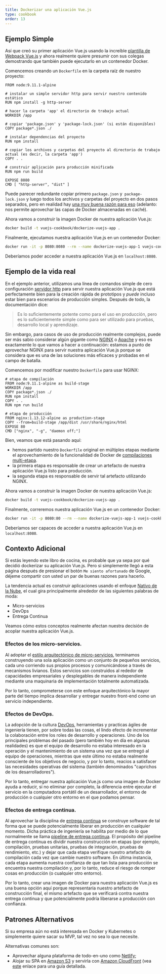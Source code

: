 ```yaml
---
title: Dockerizar una aplicación Vue.js
type: cookbook
order: 13
---
```


## Ejemplo Simple

Así que creó su primer aplicación Vue.js usando la increíble [plantilla de Webpack Vue.js](https://github.com/vuejs-templates/webpack) y ahora realmente quiere presumir con sus colegas demostrando que también puede ejecutarlo en un contenedor Docker.

Comencemos creando un `Dockerfile` en la carpeta raíz de nuestro proyecto:

```docker
FROM node:9.11.1-alpine

# instalar un simple servidor http para servir nuestro contenido estático
RUN npm install -g http-server

# hacer la carpeta 'app' el directorio de trabajo actual
WORKDIR /app

# copiar 'package.json' y 'package-lock.json' (si están disponibles)
COPY package*.json ./

# instalar dependencias del proyecto
RUN npm install

# copiar los archivos y carpetas del proyecto al directorio de trabajo actual (es decir, la carpeta 'app')
COPY . .

# construir aplicación para producción minificada
RUN npm run build

EXPOSE 8080
CMD [ "http-server", "dist" ]
```

Puede parecer redundante copiar primero `package.json` y` package-lock.json` y luego todos los archivos y carpetas del proyecto en dos pasos separados, pero en realidad hay [una muy buena razón para eso](http://bitjudo.com/blog/2014/03/13/building-efficient-dockerfiles-node-dot-js/) (adelanto: nos permite aprovechar las capas de Docker almacenadas en caché).

Ahora vamos a construir la imagen Docker de nuestra aplicación Vue.js:

```bash
docker build -t vuejs-cookbook/dockerize-vuejs-app .
```

Finalmente, ejecutamos nuestra aplicación Vue.js en un contenedor Docker:

```bash
docker run -it -p 8080:8080 --rm --name dockerize-vuejs-app-1 vuejs-cookbook/dockerize-vuejs-app
```

Deberíamos poder acceder a nuestra aplicación Vue.js en `localhost:8080`.

## Ejemplo de la vida real

En el ejemplo anterior, utilizamos una línea de comandos simple de cero configuración [servidor http](https://github.com/indexzero/http-server) para servir nuestra aplicación Vue.js que está perfectamente bien para la creación rápida de prototipos y _puede_ incluso estar bien para escenarios de producción simples. Después de todo, la documentación dice:

> Es lo suficientemente potente como para el uso en producción, pero es lo suficientemente simple como para ser utilizado para pruebas, desarrollo local y aprendizaje.

Sin embargo, para casos de uso de producción realmente complejos, puede ser más sabio considerar algún gigante como [NGINX](https://www.nginx.com/) o [Apache](https://httpd.apache.org/) y eso es exactamente lo que vamos a hacer a continuación: estamos a punto de aprovechar NGINX para servir nuestra aplicación Vue.js porque se considera que es una de las soluciones más eficaces y probadas en el campo de batalla.

Comencemos por modificar nuestro `Dockerfile` para usar NGINX:

 ```docker
# etapa de compilación
FROM node:9.11.1-alpine as build-stage
WORKDIR /app
COPY package*.json ./
RUN npm install
COPY . .
RUN npm run build

# etapa de producción
FROM nginx:1.13.12-alpine as production-stage
COPY --from=build-stage /app/dist /usr/share/nginx/html
EXPOSE 80
CMD ["nginx", "-g", "daemon off;"]
```

Bien, veamos que está pasando aquí:
* hemos partido nuestro `Dockerfile` original en múltiples etapas mediante el aprovechamiento de la funcionalidad de Docker de [compilaciones multi-etapa](https://docs.docker.com/develop/develop-images/multistage-build/).
* la primera etapa es responsable de crear un artefacto de nuestra aplicación Vue.js listo para producción.
* la segunda etapa es responsable de servir tal artefacto utilizando NGINX.

Ahora vamos a construir la imagen Docker de nuestra aplicación Vue.js:

```bash
docker build -t vuejs-cookbook/dockerize-vuejs-app .
```

Finalmente, correremos nuestra aplicación Vue.js en un contenedor Docker:

```bash
docker run -it -p 8080:80 --rm --name dockerize-vuejs-app-1 vuejs-cookbook/dockerize-vuejs-app
```

Deberíamos ser capaces de acceder a nuestra aplicación Vue.js en `localhost:8080`.

## Contexto Adicional

Si estás leyendo este libro de cocina, es probable que ya sepa por qué decidió dockerizar su aplicación Vue.js. Pero si simplemente llegó a esta página después de presionar el botón `Me siento afortunado` de Google, déjeme compartir con usted un par de buenas razones para hacerlo.

La tendencia actual es construir aplicaciones usando el enfoque [Nativo de la Nube](https://pivotal.io/cloud-native), el cual gira principalmente alrededor de las siguientes palabras de moda:
* Micro-servicios
* DevOps
* Entrega Continua

Veamos cómo estos conceptos realmente afectan nuestra decisión de acoplar nuestra aplicación Vue.js.

### Efectos de los micro-servicios.

Al adoptar el [estilo arquitectónico de micro-servicios](https://martinfowler.com/microservices/), terminamos construyendo una sola aplicación como un conjunto de pequeños servicios, cada uno corriendo sus propios procesos y comunicándose a través de mecanismos livianos. Estos servicios son construidos al rededor de capacidades empresariales y desplegables de manera independiente mediante una maquinaria de implementación totalmente automatizada.

Por lo tanto, comprometerse con este enfoque arquitectónico la mayor parte del tiempo implica desarrollar y entregar nuestro front-end como un servicio independiente.

### Efectos de DevOps.

La adopción de la cultura [DevOps](https://martinfowler.com/bliki/DevOpsCulture.html), herramientas y practicas ágiles de ingeniería tienen, por sobre todas las cosas, el lindo efecto de incrementar la colaboración entre los roles de desarrollo y operaciones.
Uno de los principales problemas del pasado (pero también hoy en día en algunas realidades) es que el equipo de desarrollo no estaba interesado en la operación y el mantenimiento de un sistema una vez que se entregó al equipo de operaciones, mientras que este último no estaba realmente consciente de los objetivos de negocio, y por lo tanto, reacios a satisfacer las necesidades operativas del sistema (también denominados "caprichos de los desarrolladores").

Por lo tanto, entregar nuestra aplicación Vue.js como una imagen de Docker ayuda a reducir, si no eliminar por completo, la diferencia entre ejecutar el servicio en la computadora portátil de un desarrollador, el entorno de producción o cualquier otro entorno en el que podamos pensar.

### Efectos de entrega continua.

Al aprovechar la disciplina de [entrega continua](https://martinfowler.com/bliki/ContinuousDelivery.html) se construye software de tal forma que se puede potencialmente liberar en producción en cualquier momento. Dicha práctica de ingeniería se habilita por medio de lo que normalmente se llama [pipeline de entrega continua](https://martinfowler.com/bliki/DeploymentPipeline.html). El propósito del pipeline de entrega continua es dividir nuestra construcción en etapas (por ejemplo, compilación, pruebas unitarias, pruebas de integración, pruebas de rendimiento, etc.) y dejar que cada etapa verifique nuestro artefacto de compilación cada vez que cambie nuestro software. En última instancia, cada etapa aumenta nuestra confianza de que tan lista para producción se encuentra nuestra compilación y, por lo tanto, reduce el riesgo de romper cosas en producción (o cualquier otro entorno).

Por lo tanto, crear una imagen de Docker para nuestra aplicación Vue.js es una buena opción aquí porque representaría nuestro artefacto de construcción final, el mismo artefacto que se verificará contra nuestra entrega continua y que potencialmente podría liberarse a producción con confianza.

## Patrones Alternativos

Si su empresa aún no está interesada en Docker y Kubernetes o simplemente quiere sacar su MVP, tal vez no sea lo que necesite.

Alternativas comunes son:
* Aprovechar alguna plataforma de todo-en-uno como [Netlify](https://www.netlify.com/);
* Alojar su SPA en [Amazon S3](https://aws.amazon.com/s3/) y servirla con [Amazon CloudFront](https://aws.amazon.com/cloudfront/) (vea [este](https://serverless-stack.com/chapters/deploy-the-frontend.html) enlace para una guía detallada.

